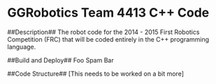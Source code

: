 GGRobotics Team 4413 C++ Code
=============================

##Description##
The robot code for the 2014 - 2015 First Robotics Competition (FRC) that will be coded entirely in the C++ programming language.

##Build and Deploy##
Foo
Spam
Bar

##Code Structure##
[This needs to be worked on a bit more]